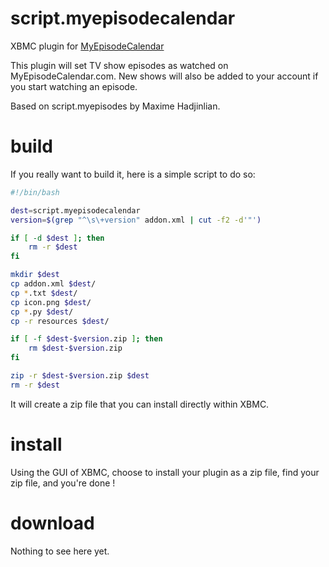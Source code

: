 script.myepisodecalendar
=================

XBMC plugin for [MyEpisodeCalendar](http://myepisodecalendar.com)

This plugin will set TV show episodes as watched on MyEpisodeCalendar.com.
New shows will also be added to your account if you start watching an episode.

Based on script.myepisodes by Maxime Hadjinlian.

build
=====
If you really want to build it, here is a simple script to do so:
```sh
#!/bin/bash

dest=script.myepisodecalendar
version=$(grep "^\s\+version" addon.xml | cut -f2 -d'"')

if [ -d $dest ]; then
    rm -r $dest
fi

mkdir $dest
cp addon.xml $dest/
cp *.txt $dest/
cp icon.png $dest/
cp *.py $dest/
cp -r resources $dest/

if [ -f $dest-$version.zip ]; then
    rm $dest-$version.zip
fi

zip -r $dest-$version.zip $dest
rm -r $dest
````
It will create a zip file that you can install directly within XBMC.

install
=======

Using the GUI of XBMC, choose to install your plugin as a zip file, find your
zip file, and you're done !

download
========
Nothing to see here yet.

